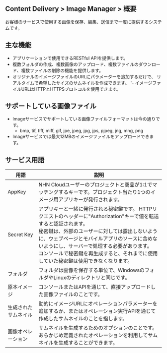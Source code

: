## Content Delivery > Image Manager > 概要

お客様のサービスで使用する画像を保存、編集、送信まで一度に提供するシステムです。

## 主な機能

- アプリケーションで使用できるRESTful APIを提供します。
- 複数フォルダの作成、複数画像のアップロード、複数ファイルのダウンロード、複数ファイルの削除の機能を提供します。
- オリジナルのイメージファイルのURLにパラメーターを追加するだけで、 リアルタイムで希望したサイズのサムネイルを作成できます。
'- イメージファイルURLはHTTPとHTTPSプロトコルを使用できます。

## サポートしている画像ファイル

- Imageサービスでサポートしている画像ファイルフォーマットは今の通りです。
	- bmp, tif, tiff, miff, gif, jpe, jpeg, jpg, jps, pjpeg, jng, mng, png
- Imageサービスでは最大12MBのイメージファイルをアップロードできます。

## サービス用語

| 用語 | 説明 |
|---|---|
| AppKey | NHN Cloudユーザーのプロジェクトと商品が1:1でマッチングするキーです。プロジェクト当たり1つのイメージ用アプリキーが発行されます。|
| Secret Key | アプリキーと一緒に発行される秘密鍵です。 HTTPリクエストのヘッダーに"Authorization"キーで値を転送すると認証されます。 <br/>秘密鍵は、外部のユーザーに対しては露出しないように、ウェブページとモバイルアプリのソースに含めないようにし、サーバーで処理する必要があります。 <br/>コンソールで秘密鍵を再生成すると、それまでに使用していた秘密鍵は使用できなくなります。 |
| フォルダ | フォルダは画像を保存する単位で、WindowsのフォルダやLinuxのディレクトリと同じです。 |
| 原本イメージ | コンソールまたはAPIを通じて、直接アップロードした画像ファイルのことです。 |
| 生成されたサムネイル | 動的にイメージURLにオペレーションパラメーターを追加するか、またはオペレーション実行APIを通じて作成したサムネイルのことを指します。 |
| 画像オペレーション | サムネイルを生成するためのオプションのことです。あらかじめ定義されたオペレーションを利用してサムネイルを生成することができます。 |
